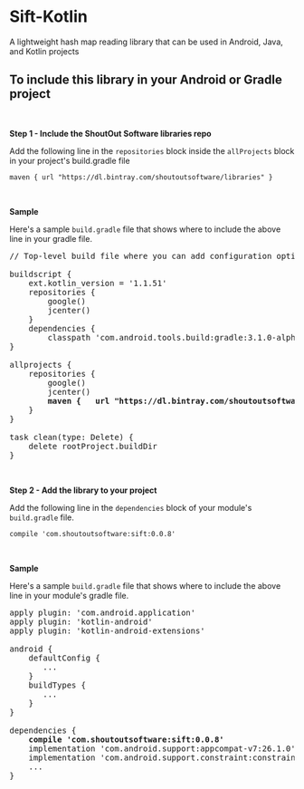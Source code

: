 # Sift-Kotlin
A lightweight hash map reading library that can be used in Android, Java, and Kotlin projects
<br/>

## To include this library in your Android or Gradle project

<br/>

**Step 1 - Include the ShoutOut Software libraries repo**

Add the following line in the ```repositories``` block inside the ```allProjects``` block in your project's build.gradle file

```
maven { url "https://dl.bintray.com/shoutoutsoftware/libraries" }
```

<br/>


**Sample**

Here's a sample ```build.gradle``` file that shows where to include the above line in your gradle file. 

<pre>
// Top-level build file where you can add configuration options common to all sub-projects/modules.

buildscript {
    ext.kotlin_version = '1.1.51'
    repositories {
        google()
        jcenter()
    }
    dependencies {
        classpath 'com.android.tools.build:gradle:3.1.0-alpha02'
}

allprojects {
    repositories {
        google()
        jcenter()
        <b>maven {   url "https://dl.bintray.com/shoutoutsoftware/libraries" }</b>
    }
}

task clean(type: Delete) {
    delete rootProject.buildDir
}
</pre>

<br/>


**Step 2 - Add the library to your project**

Add the following line in the ```dependencies``` block of your module's ```build.gradle``` file.

```
compile 'com.shoutoutsoftware:sift:0.0.8'
```

<br/>


**Sample**

Here's a sample ```build.gradle``` file that shows where to include the above line in your module's gradle file. 

<pre>
apply plugin: 'com.android.application'
apply plugin: 'kotlin-android'
apply plugin: 'kotlin-android-extensions'

android {
    defaultConfig {
       ...
    }
    buildTypes {
       ...
    }
}

dependencies {
    <b>compile 'com.shoutoutsoftware:sift:0.0.8'</b>
    implementation 'com.android.support:appcompat-v7:26.1.0'
    implementation 'com.android.support.constraint:constraint-layout:1.0.2'
    ...
}
</pre>
